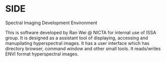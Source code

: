 SIDE
====

Spectral Imaging Development Environment

This is software developed by Ran Wei @ NICTA for internal use of ISSA group. It is designed as a assistant tool of  displaying, accessing and manupilating hyperspectral images. It has a user interface which has directory browser, command window and other small tools. It reads/writes ENVI format hyperspectral images.
